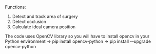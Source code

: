 Functions:
1. Detect and track area of surgery
2. Detect occlusion
3. Calculate ideal camera position

The code uses OpenCV library so you will have to install opencv in your Python environment
-> pip install opencv-python
-> pip install --upgrade opencv-python
